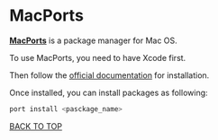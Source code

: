 MacPorts
========
[**MacPorts**](https://guide.macports.org) is a package manager for Mac OS.

To use MacPorts, you need to have Xcode first.

Then follow the [official documentation](https://guide.macports.org/#installing.macports) for installation.

Once installed, you can install packages as following:
```sh
port install <pasckage_name>
```
[BACK TO TOP](https://github.com/ctrl-alt-del/devenv)
